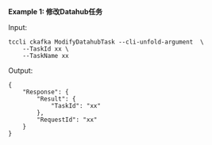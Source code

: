 **Example 1: 修改Datahub任务**



Input: 

```
tccli ckafka ModifyDatahubTask --cli-unfold-argument  \
    --TaskId xx \
    --TaskName xx
```

Output: 
```
{
    "Response": {
        "Result": {
            "TaskId": "xx"
        },
        "RequestId": "xx"
    }
}
```

